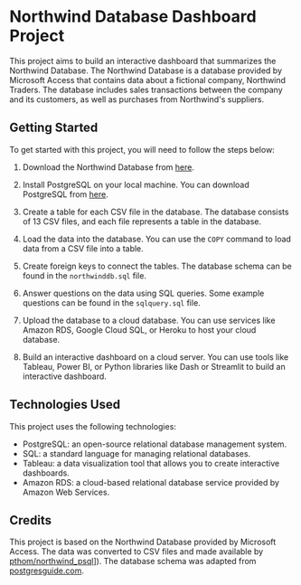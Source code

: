 
# Northwind Database Dashboard Project

This project aims to build an interactive dashboard that summarizes the Northwind Database. The Northwind Database is a database provided by Microsoft Access that contains data about a fictional company, Northwind Traders. The database includes sales transactions between the company and its customers, as well as purchases from Northwind's suppliers.

## Getting Started

To get started with this project, you will need to follow the steps below:

1. Download the Northwind Database from [here]([https://github.com/Taibh22/Northwind_Database/tree/main/data]).

2. Install PostgreSQL on your local machine. You can download PostgreSQL from [here](https://www.postgresql.org/download/).

3. Create a table for each CSV file in the database. The database consists of 13 CSV files, and each file represents a table in the database.

4. Load the data into the database. You can use the `COPY` command to load data from a CSV file into a table.

5. Create foreign keys to connect the tables. The database schema can be found in the `northwinddb.sql` file.

6. Answer questions on the data using SQL queries. Some example questions can be found in the `sqlquery.sql` file.

7. Upload the database to a cloud database. You can use services like Amazon RDS, Google Cloud SQL, or Heroku to host your cloud database.

8. Build an interactive dashboard on a cloud server. You can use tools like Tableau, Power BI, or Python libraries like Dash or Streamlit to build an interactive dashboard.

## Technologies Used

This project uses the following technologies:

- PostgreSQL: an open-source relational database management system.
- SQL: a standard language for managing relational databases.
- Tableau: a data visualization tool that allows you to create interactive dashboards.
- Amazon RDS: a cloud-based relational database service provided by Amazon Web Services.

## Credits

This project is based on the Northwind Database provided by Microsoft Access. The data was converted to CSV files and made available by [pthom/northwind_psql]([https://github.com/Taibh22/Northwind_Database/tree/main/data)]). The database schema was adapted from [postgresguide.com](https://postgresguide.com/utilities/northwind.html).
